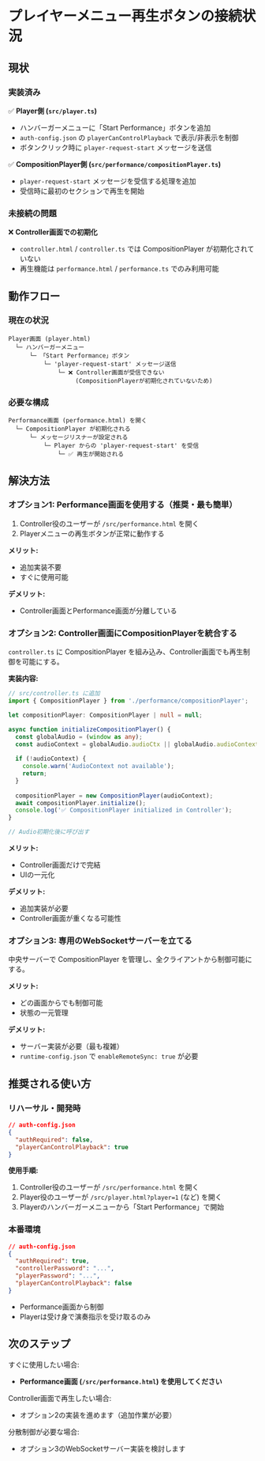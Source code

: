 # プレイヤーメニュー再生ボタンの接続状況

## 現状

### 実装済み
✅ **Player側 (`src/player.ts`)**
- ハンバーガーメニューに「Start Performance」ボタンを追加
- `auth-config.json` の `playerCanControlPlayback` で表示/非表示を制御
- ボタンクリック時に `player-request-start` メッセージを送信

✅ **CompositionPlayer側 (`src/performance/compositionPlayer.ts`)**
- `player-request-start` メッセージを受信する処理を追加
- 受信時に最初のセクションで再生を開始

### 未接続の問題
❌ **Controller画面での初期化**
- `controller.html` / `controller.ts` では CompositionPlayer が初期化されていない
- 再生機能は `performance.html` / `performance.ts` でのみ利用可能

## 動作フロー

### 現在の状況
```
Player画面 (player.html)
  └─ ハンバーガーメニュー
      └─ 「Start Performance」ボタン
          └─ 'player-request-start' メッセージ送信
              └─ ❌ Controller画面が受信できない
                   (CompositionPlayerが初期化されていないため)
```

### 必要な構成
```
Performance画面 (performance.html) を開く
  └─ CompositionPlayer が初期化される
      └─ メッセージリスナーが設定される
          └─ Player からの 'player-request-start' を受信
              └─ ✅ 再生が開始される
```

## 解決方法

### オプション1: Performance画面を使用する（推奨・最も簡単）
1. Controller役のユーザーが `/src/performance.html` を開く
2. Playerメニューの再生ボタンが正常に動作する

**メリット:**
- 追加実装不要
- すぐに使用可能

**デメリット:**
- Controller画面とPerformance画面が分離している

### オプション2: Controller画面にCompositionPlayerを統合する
`controller.ts` に CompositionPlayer を組み込み、Controller画面でも再生制御を可能にする。

**実装内容:**
```typescript
// src/controller.ts に追加
import { CompositionPlayer } from './performance/compositionPlayer';

let compositionPlayer: CompositionPlayer | null = null;

async function initializeCompositionPlayer() {
  const globalAudio = (window as any);
  const audioContext = globalAudio.audioCtx || globalAudio.audioContext;
  
  if (!audioContext) {
    console.warn('AudioContext not available');
    return;
  }
  
  compositionPlayer = new CompositionPlayer(audioContext);
  await compositionPlayer.initialize();
  console.log('✅ CompositionPlayer initialized in Controller');
}

// Audio初期化後に呼び出す
```

**メリット:**
- Controller画面だけで完結
- UIの一元化

**デメリット:**
- 追加実装が必要
- Controller画面が重くなる可能性

### オプション3: 専用のWebSocketサーバーを立てる
中央サーバーで CompositionPlayer を管理し、全クライアントから制御可能にする。

**メリット:**
- どの画面からでも制御可能
- 状態の一元管理

**デメリット:**
- サーバー実装が必要（最も複雑）
- `runtime-config.json` で `enableRemoteSync: true` が必要

## 推奨される使い方

### リハーサル・開発時
```json
// auth-config.json
{
  "authRequired": false,
  "playerCanControlPlayback": true
}
```

**使用手順:**
1. Controller役のユーザーが `/src/performance.html` を開く
2. Player役のユーザーが `/src/player.html?player=1` (など) を開く
3. Playerのハンバーガーメニューから「Start Performance」で開始

### 本番環境
```json
// auth-config.json
{
  "authRequired": true,
  "controllerPassword": "...",
  "playerPassword": "...",
  "playerCanControlPlayback": false
}
```

- Performance画面から制御
- Playerは受け身で演奏指示を受け取るのみ

## 次のステップ

すぐに使用したい場合:
- **Performance画面 (`/src/performance.html`) を使用してください**

Controller画面で再生したい場合:
- オプション2の実装を進めます（追加作業が必要）

分散制御が必要な場合:
- オプション3のWebSocketサーバー実装を検討します
